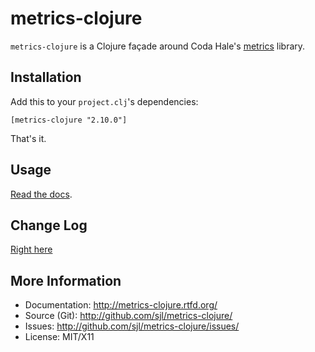 metrics-clojure
===============

`metrics-clojure` is a Clojure façade around Coda Hale's [metrics][] library.

[metrics]: http://metrics.dropwizard.io

Installation
------------

Add this to your `project.clj`'s dependencies:

    [metrics-clojure "2.10.0"]

That's it.

Usage
-----

[Read the docs](http://metrics-clojure.rtfd.org/).


Change Log
-----------

[Right here](https://github.com/sjl/metrics-clojure/blob/master/ChangeLog.md)


More Information
----------------

* Documentation: <http://metrics-clojure.rtfd.org/>
* Source (Git): <http://github.com/sjl/metrics-clojure/>
* Issues: <http://github.com/sjl/metrics-clojure/issues/>
* License: MIT/X11
